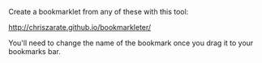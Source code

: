 
Create a bookmarklet from any of these with this tool:

http://chriszarate.github.io/bookmarkleter/

You'll need to change the name of the bookmark once you drag it to your bookmarks bar.

